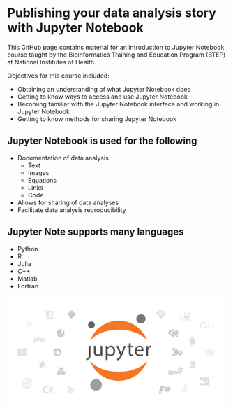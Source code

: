 # Publishing your data analysis story with Jupyter Notebook
This GitHub page contains material for an introduction to Jupyter Notebook course taught by the Bioinformatics Training and Education Program (BTEP) at National Institutes of Health.

Objectives for this course included:
* Obtaining an understanding of what Jupyter Notebook does
* Getting to know ways to access and use Jupyter Notebook
* Becoming familiar with the Jupyter Notebook interface and working in Jupyter Notebook
* Getting to know methods for sharing Jupyter Notebook


## Jupyter Notebook is used for the following
* Documentation of data analysis
  - Text
  - Images
  - Equations
  - Links
  - Code
* Allows for sharing of data analyses
* Facilitate data analysis reproducibility

## Jupyter Note supports many languages
* Python
* R
* Julia
* C++
* Matlab
* Fortran

<img src="jupyter_note_book_supported_languages.png" />
